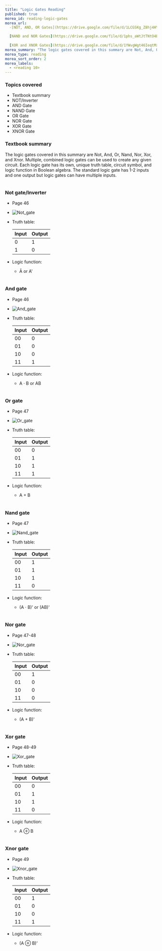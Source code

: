 ```yaml
---
title: "Logic Gates Reading"
published: true
morea_id: reading-logic-gates
morea_url:
  -[NOT, AND, OR Gates](https://drive.google.com/file/d/1LCGSKg_Z8hj4HYrpz02kCZ70Hn7khwEs/view?usp=sharing)

  [NAND and NOR Gates](https://drive.google.com/file/d/1phs_aWtJtTNtO4B-ZopXx7hSngGTBPYG/view?usp=sharing)
  
  [XOR and XNOR Gates](https://drive.google.com/file/d/1YWvgWgt46IeqtMxyjuYGFJu3dKomsYzU/view?usp=sharing)
morea_summary: "The logic gates covered in this summary are Not, And, Or, Nand, Nor, Xor, and Xnor. Multiple, combined logic gates can be used to create any given circuit. Each logic gate has its own, unique truth table, circuit symbol, and logic function in Boolean algebra. The standard logic gate has 1-2 inputs and one output but logic gates can have multiple inputs."
morea_type: reading
morea_sort_order: 2
morea_labels:
  - <reading 10>
---
```


### Topics covered
* Textbook summary
* NOT/Inverter
* AND Gate
* NAND Gate
* OR Gate
* NOR Gate
* XOR Gate
* XNOR Gate


### Textbook summary
The logic gates covered in this summary are Not, And, Or, Nand, Nor, Xor, and Xnor. Multiple, combined logic gates can be used to create any given circuit. Each logic gate has its own, unique truth table, circuit symbol, and logic function in Boolean algebra. The standard logic gate has 1-2 inputs and one output but logic gates can have multiple inputs.


#
### Not gate/Inverter
* Page 46
* ![Not_gate](https://github.com/tarynlt/Logic-Gates-Truth-Tables-Min-and-Max-Terms/assets/131204960/26794427-8590-46dd-a203-3776950671bb)
* Truth table:

    | Input | Output |
    | ----- | ------ |
    |   0   |    1   |
    |   1   |    0   |

* Logic function:
  * Ā or A'

 #
### And gate
* Page 46
* ![And_gate](https://github.com/tarynlt/Logic-Gates-Truth-Tables-Min-and-Max-Terms/assets/131204960/275011a2-0b3e-4883-9d1b-f6161a8de422)

* Truth table:

    | Input | Output |
    | ----- | ------ |
    |  00   |    0  |
    |  01   |    0   |
    |10|0|
    |11|1|

* Logic function:
  * A ⋅ B or AB

#
### Or gate
* Page 47
* ![Or_gate](https://github.com/tarynlt/Logic-Gates-Truth-Tables-Min-and-Max-Terms/assets/131204960/c639bc22-9e4d-4b04-b39a-ee08efe42006)

* Truth table:

    | Input | Output |
    | ----- | ------ |
    |00|0|
    |01|1|
    |10|1|
    |11|1|

* Logic function:
  * A + B


#
### Nand gate
* Page 47
* ![Nand_gate](https://github.com/tarynlt/Logic-Gates-Truth-Tables-Min-and-Max-Terms/assets/131204960/2e3e354d-9b5c-49bb-9395-2809177d09b8)

* Truth table:

    | Input | Output |
    | ----- | ------ |
    |00|1|
    |01|1|
    |10|1|
    |11|0|
* Logic function:
  * (A ⋅ B)' or (AB)'

#
### Nor gate
* Page 47-48
* ![Nor_gate](https://github.com/tarynlt/Logic-Gates-Truth-Tables-Min-and-Max-Terms/assets/131204960/347af3a3-7375-43b7-a360-779b8d111b57)

* Truth table:

    | Input | Output |
    | ----- | ------ |
    |00|1|
    |01|0|
    |10|0|
    |11|0|

* Logic function:
  * (A + B)'

#
### Xor gate
* Page 48-49
* ![Xor_gate](https://github.com/tarynlt/Logic-Gates-Truth-Tables-Min-and-Max-Terms/assets/131204960/80c973f7-5ee9-4713-b0e4-7c9c4fa7d21a)

* Truth table:

    | Input | Output |
    | ----- | ------ |
    |00|0|
    |01|1|
    |10|1|
    |11|0|

* Logic function:
  * A ⊕ B

#
### Xnor gate
* Page 49
* ![Xnor_gate](https://github.com/tarynlt/Logic-Gates-Truth-Tables-Min-and-Max-Terms/assets/131204960/e0625417-ad43-4b38-93db-ae4175a10027)

* Truth table:

    | Input | Output |
    | ----- | ------ |
    |00|1|
    |01|0|
    |10|0|
    |11|1|

* Logic function:
  * (A ⊕ B)'
